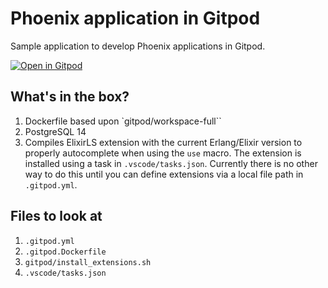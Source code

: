 # Phoenix application in Gitpod

Sample application to develop Phoenix applications in Gitpod.

[![Open in Gitpod](https://gitpod.io/button/open-in-gitpod.svg)](https://gitpod.io/#<your-repository-url>)

## What's in the box?

1. Dockerfile based upon `gitpod/workspace-full``
2. PostgreSQL 14
3. Compiles ElixirLS extension with the current Erlang/Elixir version to properly autocomplete when using the `use` macro. The extension is installed using a task in `.vscode/tasks.json`. Currently there is no other way to do this until you can define extensions via a local file path in `.gitpod.yml`.

## Files to look at

1. `.gitpod.yml`
2. `.gitpod.Dockerfile`
3. `gitpod/install_extensions.sh`
4. `.vscode/tasks.json`
